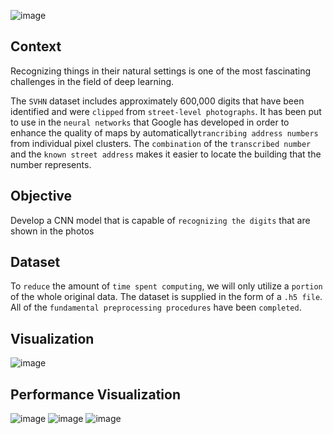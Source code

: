 ![image](https://user-images.githubusercontent.com/113231185/213877261-b7715257-75f0-4768-9d08-df66326a1e14.png)


## Context
Recognizing things in their natural settings is one of the most fascinating challenges in the field of deep learning.

The `SVHN` dataset includes approximately 600,000 digits that have been identified and were `clipped` from `street-level photographs`. It has been put to use in the `neural networks` that Google has developed in order to enhance the quality of maps by automatically`trancribing address numbers` from individual pixel clusters. The `combination` of the `transcribed number` and the `known street address` makes it easier to locate the building that the number represents.

## Objective
Develop a CNN model that is capable of `recognizing the digits` that are shown in the photos

## Dataset
To `reduce` the amount of `time spent computing`, we will only utilize a `portion` of the whole original data. The dataset is supplied in the form of a `.h5 file`. All of the `fundamental preprocessing procedures` have been `completed`.

## Visualization
![image](https://user-images.githubusercontent.com/113231185/213877494-f64fbb40-32ce-44e2-b4f2-fca3be610d8c.png)

## Performance Visualization
![image](https://user-images.githubusercontent.com/113231185/213877575-406b972a-13ba-4d27-92df-223970e0009e.png)
![image](https://user-images.githubusercontent.com/113231185/213877646-99962a1a-e839-4056-80fb-912f35f3fd9f.png)
![image](https://user-images.githubusercontent.com/113231185/213877721-d258bcd4-fce3-4cf1-9dd4-c9b32ac17d07.png)



